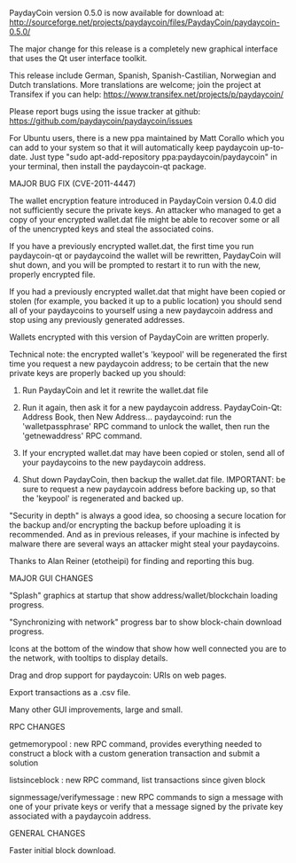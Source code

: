 PaydayCoin version 0.5.0 is now available for download at:
http://sourceforge.net/projects/paydaycoin/files/PaydayCoin/paydaycoin-0.5.0/

The major change for this release is a completely new graphical interface that uses the Qt user interface toolkit.

This release include German, Spanish, Spanish-Castilian, Norwegian and Dutch translations. More translations are welcome; join the project at Transifex if you can help:
https://www.transifex.net/projects/p/paydaycoin/

Please report bugs using the issue tracker at github:
https://github.com/paydaycoin/paydaycoin/issues

For Ubuntu users, there is a new ppa maintained by Matt Corallo which you can add to your system so that it will automatically keep paydaycoin up-to-date.  Just type "sudo apt-add-repository ppa:paydaycoin/paydaycoin" in your terminal, then install the paydaycoin-qt package.

MAJOR BUG FIX  (CVE-2011-4447)

The wallet encryption feature introduced in PaydayCoin version 0.4.0 did not sufficiently secure the private keys. An attacker who
managed to get a copy of your encrypted wallet.dat file might be able to recover some or all of the unencrypted keys and steal the
associated coins.

If you have a previously encrypted wallet.dat, the first time you run paydaycoin-qt or paydaycoind the wallet will be rewritten, PaydayCoin will
shut down, and you will be prompted to restart it to run with the new, properly encrypted file.

If you had a previously encrypted wallet.dat that might have been copied or stolen (for example, you backed it up to a public
location) you should send all of your paydaycoins to yourself using a new paydaycoin address and stop using any previously generated addresses.

Wallets encrypted with this version of PaydayCoin are written properly.

Technical note: the encrypted wallet's 'keypool' will be regenerated the first time you request a new paydaycoin address; to be certain that the
new private keys are properly backed up you should:

1. Run PaydayCoin and let it rewrite the wallet.dat file

2. Run it again, then ask it for a new paydaycoin address.
PaydayCoin-Qt: Address Book, then New Address...
paydaycoind: run the 'walletpassphrase' RPC command to unlock the wallet,  then run the 'getnewaddress' RPC command.

3. If your encrypted wallet.dat may have been copied or stolen, send  all of your paydaycoins to the new paydaycoin address.

4. Shut down PaydayCoin, then backup the wallet.dat file.
IMPORTANT: be sure to request a new paydaycoin address before backing up, so that the 'keypool' is regenerated and backed up.

"Security in depth" is always a good idea, so choosing a secure location for the backup and/or encrypting the backup before uploading it is recommended. And as in previous releases, if your machine is infected by malware there are several ways an attacker might steal your paydaycoins.

Thanks to Alan Reiner (etotheipi) for finding and reporting this bug.

MAJOR GUI CHANGES

"Splash" graphics at startup that show address/wallet/blockchain loading progress.

"Synchronizing with network" progress bar to show block-chain download progress.

Icons at the bottom of the window that show how well connected you are to the network, with tooltips to display details.

Drag and drop support for paydaycoin: URIs on web pages.

Export transactions as a .csv file.

Many other GUI improvements, large and small.

RPC CHANGES

getmemorypool : new RPC command, provides everything needed to construct a block with a custom generation transaction and submit a solution

listsinceblock : new RPC command, list transactions since given block

signmessage/verifymessage : new RPC commands to sign a message with one of your private keys or verify that a message signed by the private key associated with a paydaycoin address.

GENERAL CHANGES

Faster initial block download.
